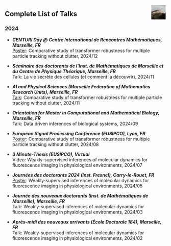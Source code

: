 <link rel="stylesheet" href="styles.css">

[<img align="right" width="45" height="45" src="logo.jpeg">](https://piyushmishra12.github.io/)
## Complete List of Talks

### 2024
* ***CENTURI Day @ Centre International de Rencontres Mathématiques, Marseille, FR*** <br>
[Poster](https://piyushmishra12.github.io/talks/assets/Eusipco_poster.pdf): Comparative study of transformer robustness for multiple particle tracking without clutter, 2024/12

* ***Séminaire des doctorants de l'Inst. de Mathématiques de Marseille et du Centre de Physique Théorique, Marseille, FR*** <br>
Talk: La vie secrète des cellules (et comment la découvrir), 2024/11

* ***AI and Physical Sciences (Marseille Federation of Mathematics Research Units), Marseille, FR*** <br>
[Talk](https://piyushmishra12.github.io/talks/assets/ai_in_physical_sciences.pdf): Comparative study of transformer robustness for multiple particle tracking without clutter, 2024/11

* ***Orientation for Master in Computational and Mathematical Biology, Marseille, FR*** <br>
Talk: Data driven inferences of biological systems, 2024/09

* ***European Signal Processing Conference (EUSIPCO), Lyon, FR*** <br>
[Poster](https://piyushmishra12.github.io/talks/assets/Eusipco_poster.pdf): Comparative study of transformer robustness for multiple particle tracking without clutter, 2024/08

* ***3 Minute-Thesis (EUSIPCO), Virtual*** <br>
Video: Weakly-supervised inferences of molecular dynamics for fluorescence imaging in physiological environments, 2024/07

* ***Journées des doctorants 2024 (Inst. Fresnel), Carry-le-Rouet, FR*** <br>
[Poster](https://piyushmishra12.github.io/talks/assets/Piyush_Mishra_Fresnel_Poster.pdf): Weakly-supervised inferences of molecular dynamics for fluorescence imaging in physiological environments, 2024/05

* ***Journée des nouveaux doctorants (Inst. de Mathématiques de Marseille), Marseille, FR*** <br>
Talk: Weakly-supervised inferences of molecular dynamics for fluorescence imaging in physiological environments, 2024/03

* ***Après-midi des nouveaux arrivants (École Doctorale 184), Marseille, FR*** <br>
Talk: Weakly-supervised inferences of molecular dynamics for fluorescence imaging in physiological environments, 2024/02

